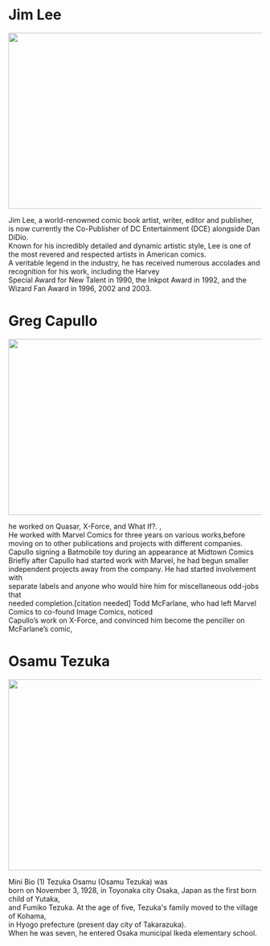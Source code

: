 <doctype html>
<html>
<head>
    <link rel="stylesheet" href="stylesheet.css">
    <script src="nice.js"></script>
<title> my webpage </title>
</head>
<body>
<h1>Jim Lee</H1>
 


<img src="https://static3.srcdn.com/wordpress/wp-content/uploads/2021/05/Jim-Lee-DC-Comics.jpg"  width="600"  height="350"/>

 <p>Jim Lee, a world-renowned comic book artist, writer, editor and publisher,<br>
     is now currently the Co-Publisher of DC Entertainment (DCE) alongside Dan DiDio.<br>
Known for his incredibly detailed and dynamic artistic style, Lee is one of the most revered and respected artists in American comics.<br>
 A veritable legend in the industry, he has received numerous accolades and recognition for his work, including the Harvey<br>
  Special Award for New Talent in 1990, the Inkpot Award in 1992, and the Wizard Fan Award in 1996, 2002 and 2003.</p> 



<h1> Greg Capullo </h1>

<img src="https://th.bing.com/th/id/R2393bad52d6127fd9755177896a46238?rik=37ZCcPL59pzSiA&riu=http%3a%2f%2fwww.popculthq.com%2fwp-content%2fuploads%2f2017%2f05%2fGreg-Capullo.jpg&ehk=Q7Gk8wyWU1UaecmxvOZJS6lwHINtmd8N7FaAajipmDs%3d&risl=&pid=ImgRaw"  width="600"  height="350"/>

<p> he worked on Quasar, X-Force, and What If?. 
,<br>He worked with Marvel Comics for three years on various works,before<br>
moving on to other publications and projects with different companies.<br>
Capullo signing a Batmobile toy during an appearance at Midtown Comics
<br>Briefly after Capullo had started work with Marvel, he had begun smaller <br>
independent projects away from the company. He had started involvement with <br>
separate labels and anyone who would hire him for miscellaneous odd-jobs that<br>
 needed completion.[citation needed]
Todd McFarlane, who had left Marvel Comics to co-found Image Comics, noticed <br>
Capullo’s work on X-Force, and convinced him become the penciller on McFarlane’s comic, 
</p>

<h1> Osamu Tezuka </h1>

<img src="https://th.bing.com/th/id/R509eb3b77ca4e1fd0c964a72a0ba1781?rik=4WL1gr4%2bQh0Wlw&pid=ImgRaw"  width="600"  height="380"/>

<p>Mini Bio (1) Tezuka Osamu (Osamu Tezuka) was<br>
     born on November 3, 1928, in Toyonaka city Osaka, Japan as the first born child of Yutaka,<br>
 and Fumiko Tezuka. At the age of five, Tezuka's family moved to the village of Kohama,<br>
  in Hyogo prefecture (present day city of Takarazuka). <br>
  When he was seven, he entered Osaka municipal Ikeda elementary school.</p>
</body>
</html>

